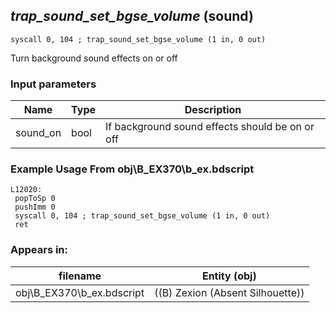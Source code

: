 ## *trap_sound_set_bgse_volume* (sound)

`syscall 0, 104 ; trap_sound_set_bgse_volume (1 in, 0 out)`

Turn background sound effects on or off

### Input parameters
| Name | Type | Description
|------|------|------------
| sound_on   | bool   | If background sound effects should be on or off


### Example Usage From obj\B_EX370\b_ex.bdscript
```plaintext
L12020:
 popToSp 0
 pushImm 0
 syscall 0, 104 ; trap_sound_set_bgse_volume (1 in, 0 out)
 ret
```


### Appears in:
| filename | Entity (obj)
|----------|-------------
| obj\B_EX370\b_ex.bdscript       | ((B) Zexion (Absent Silhouette))          



